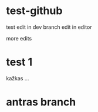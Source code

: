 test-github
===========
test edit in dev branch edit in editor

more edits

# test 1
kažkas ...

# antras branch
